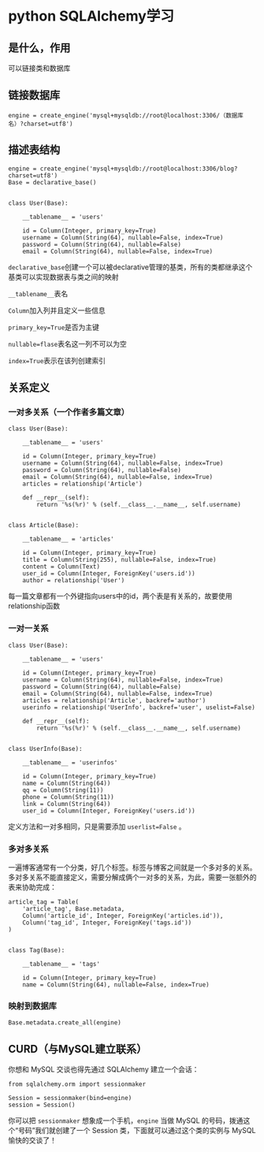 # python SQLAlchemy学习

## 是什么，作用

可以链接类和数据库

## 链接数据库

`engine = create_engine('mysql+mysqldb://root@localhost:3306/（数据库名）?charset=utf8')`

## 描述表结构

```
engine = create_engine('mysql+mysqldb://root@localhost:3306/blog?charset=utf8')
Base = declarative_base()


class User(Base):

    __tablename__ = 'users'

    id = Column(Integer, primary_key=True)
    username = Column(String(64), nullable=False, index=True)
    password = Column(String(64), nullable=False)
    email = Column(String(64), nullable=False, index=True)
```

`declarative_base`创建一个可以被declarative管理的基类，所有的类都继承这个基类可以实现数据表与类之间的映射

`__tablename__`表名

`Column`加入列并且定义一些信息

`primary_key=True`是否为主键

`nullable=flase`表名这一列不可以为空

`index=True`表示在该列创建索引

## 关系定义

### 一对多关系（一个作者多篇文章）

```
class User(Base):

    __tablename__ = 'users'

    id = Column(Integer, primary_key=True)
    username = Column(String(64), nullable=False, index=True)
    password = Column(String(64), nullable=False)
    email = Column(String(64), nullable=False, index=True)
    articles = relationship('Article')

    def __repr__(self):
        return '%s(%r)' % (self.__class__.__name__, self.username)


class Article(Base):

    __tablename__ = 'articles'

    id = Column(Integer, primary_key=True)
    title = Column(String(255), nullable=False, index=True)
    content = Column(Text)
    user_id = Column(Integer, ForeignKey('users.id'))
    author = relationship('User')
```

每一篇文章都有一个外键指向users中的id，两个表是有关系的，故要使用relationship函数

### 一对一关系

```
class User(Base):

    __tablename__ = 'users'

    id = Column(Integer, primary_key=True)
    username = Column(String(64), nullable=False, index=True)
    password = Column(String(64), nullable=False)
    email = Column(String(64), nullable=False, index=True)
    articles = relationship('Article', backref='author')
    userinfo = relationship('UserInfo', backref='user', uselist=False)

    def __repr__(self):
        return '%s(%r)' % (self.__class__.__name__, self.username)


class UserInfo(Base):

    __tablename__ = 'userinfos'

    id = Column(Integer, primary_key=True)
    name = Column(String(64))
    qq = Column(String(11))
    phone = Column(String(11))
    link = Column(String(64))
    user_id = Column(Integer, ForeignKey('users.id'))
```

定义方法和一对多相同，只是需要添加 `userlist=False` 。

### 多对多关系

一遍博客通常有一个分类，好几个标签。标签与博客之间就是一个多对多的关系。多对多关系不能直接定义，需要分解成俩个一对多的关系，为此，需要一张额外的表来协助完成：

```
article_tag = Table(
    'article_tag', Base.metadata,
    Column('article_id', Integer, ForeignKey('articles.id')),
    Column('tag_id', Integer, ForeignKey('tags.id'))
)


class Tag(Base):

    __tablename__ = 'tags'

    id = Column(Integer, primary_key=True)
    name = Column(String(64), nullable=False, index=True)
```

### 映射到数据库

`Base.metadata.create_all(engine)`

## CURD（与MySQL建立联系）

你想和 MySQL 交谈也得先通过 SQLAlchemy 建立一个会话：

```
from sqlalchemy.orm import sessionmaker

Session = sessionmaker(bind=engine)
session = Session()
```

你可以把 `sessionmaker` 想象成一个手机，`engine` 当做 MySQL 的号码，拨通这个“号码”我们就创建了一个 Session 类，下面就可以通过这个类的实例与 MySQL 愉快的交谈了！